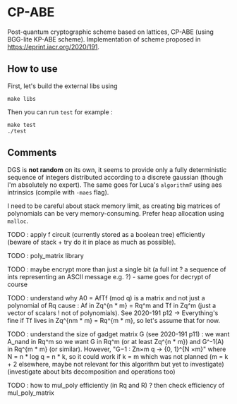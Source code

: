 # CP-ABE

Post-quantum cryptographic scheme based on lattices, CP-ABE (using BGG-lite KP-ABE scheme).
Implementation of scheme proposed in https://eprint.iacr.org/2020/191.

## How to use
First, let's build the external libs using
```
make libs
```
Then you can run `test` for example :
```
make test
./test
```

## Comments
DGS is **not random** on its own, it seems to provide only a fully deterministic sequence of integers distributed according to a discrete gaussian (though I'm absolutely no expert). The same goes for Luca's `algorithmF` using aes intrinsics (compile with `-maes` flag).

I need to be careful about stack memory limit, as creating big matrices of polynomials can be very memory-consuming. Prefer heap allocation using `malloc`.

TODO : apply f circuit (currently stored as a boolean tree) efficiently (beware of stack + try do it in place as much as possible).

TODO : poly_matrix library

TODO : maybe encrypt more than just a single bit (a full int ? a sequence of ints representing an ASCII message e.g. ?) - same goes for decrypt of course

TODO : understand why A0 = AfTf (mod q) is a matrix and not just a polynomial of Rq cause : Af in Zq^{n * m} = Rq^m and Tf in Zq^m (just a vector of scalars ! not of polynomials). See 2020-191 p12 -> Everything's fine if Tf lives in Zq^{nm * m} = Rq^{m * m}, so let's assume that for now.

TODO : understand the size of gadget matrix G (see 2020-191 p11) : we want A_nand in Rq^m so we want G in Rq^m (or at least Zq^{n * m}) and G^-1(A) in Rq^{m * m} (or similar). However, "G−1 : Zn×m
q → {0, 1}^{N ×m}" where N = n * log q = n * k, so it could work if k = m which was not planned (m = k + 2 elsewhere, maybe not relevant for this algorithm but yet to investigate) (investigate about bits decomposition and operations too) 

TODO : how to mul_poly efficiently (in Rq and R) ? then check efficiency of mul_poly_matrix